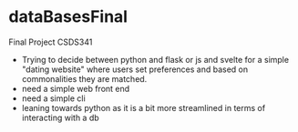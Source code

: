 # dataBasesFinal
Final Project CSDS341

- Trying to decide between python and flask or js and svelte for a simple "dating website" where users set preferences and based on commonalities they are matched.
- need a simple web front end
- need a simple cli 
- leaning towards python as it is a bit more streamlined in terms of interacting with a db 
